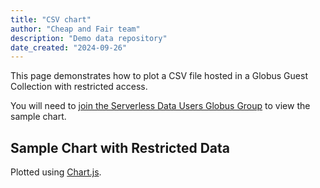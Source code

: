 ```yaml
---
title: "CSV chart"
author: "Cheap and Fair team"
description: "Demo data repository"
date_created: "2024-09-26"
---
```




<script src="https://unpkg.com/@globus/sdk/dist/umd/globus.production.js"></script>

<script src="https://cdn.jsdelivr.net/npm/chart.js@4.4.4/dist/chart.umd.min.js"></script>


This page demonstrates how to plot a CSV file hosted in a Globus Guest Collection with restricted access.

You will need to <a href="https://app.globus.org/groups/XXXXX/join">join the Serverless Data Users Globus Group</a> to view the sample chart.

<button id="sign-in" style="display: none">Sign In</button>
<button id="sign-out"  style="display: none">Sign Out</button>

<code id="user-information"></code>

<div id="canvas">
<h2>Sample Chart with Restricted Data</h2>
<p>Plotted using <a href="https://www.chartjs.org/docs/latest/getting-started/">Chart.js</a>.</p>
<canvas id="chart"></canvas>
</div>


<script type="text/javascript">

      /* Your Collection UUID */
      const collection = '85017645-30ef-4519-abbb-a73811b914b7';

      /* Your new cient ID */
      const client_id = '1dc53da9-4f45-43b2-b75f-54368fed256c';

      /* The URL of the restricted csv file */
      const csv_url = 'https://g-053b28.c2d0f8.bd7c.data.globus.org/datasets/cmb_spectra/cls.csv';

      globus.logger.setLogger(console);
      globus.logger.setLogLevel('DEBUG');

      const manager = globus.authorization.create({
          /**
           * Your registered Globus Application client ID.
           */
          client: client_id,
          /**
           * The redirect URL for your application.
           * This URL should also be added to your Globus Application configuration.
           */
          redirect: 'https://rpwagner.github.io/cheapandfair-template/chart-restricted.html',
          scopes: `openid profile email https://auth.globus.org/scopes/${collection}/https`,
          /**
           * This will enable the use of refresh tokens - you probably want this!
           */ 
          useRefreshTokens: true,
      });

      manager.handleCodeRedirect();

      const UI = {
          SIGN_IN: document.getElementById('sign-in'),
          SIGN_OUT: document.getElementById('sign-out'),
          USER_INFO: document.getElementById('user-information'),
	  CANVAS: document.getElementById('canvas'),
	  CHART: document.getElementById('chart'),
      };

      UI.SIGN_IN.addEventListener('click', () => {
          /**
           * This will redirect the user to the Globus Auth login page.
           */
          manager.login();
      });

      UI.SIGN_OUT.addEventListener('click', () => {
          /**
           * This will revoke the user's tokens and clear the stored state.
           */
          manager.revoke();
          // 
          UI.USER_INFO.innerText = '';
          UI.CHART.style.display = 'none';
	  UI.CANVAS.style.display = 'none';
          UI.SIGN_OUT.style.display = 'none';
	  UI.SIGN_IN.style.display = 'block';
      });


      if (manager.authenticated) {
          UI.USER_INFO.innerText = `Welcome, ${manager.user.name}!`;
          UI.SIGN_OUT.style.display = 'block';
	  UI.CANVAS.style.display = 'block';
	  
	  var request = new XMLHttpRequest();
      	  request.onreadystatechange = function() {
	      if (this.readyState == 4 && this.status == 200) {
	      	 const csv = request.responseText;
	      	 var lines = csv.split("\n");
	      	 var column_labels = lines[0].split(",");
	      	 console.log(column_labels);
	      	 var csv_data_rows = {};

		 for(var i = 0; i < column_labels.length; i++){
		     csv_data_rows[column_labels[i]] = [];
	      	 };

	      	 for(var i = 1; i < lines.length; i++){
		     var currentline = lines[i].split(",");
		     for(var j=0; j < column_labels.length; j++){
		         csv_data_rows[[column_labels[j]]].push(Number(currentline[j]));
		     }
	          }
	      
	          const cfg = {
	     	      type: 'line',
		      data: {
		      	    labels: csv_data_rows[column_labels[0]],
			    datasets: [{
			    	      label: column_labels[1],
				      data: csv_data_rows[column_labels[1]]
                                      }]
		             },
		      options: {
		               scales: {
			               y: {
			                   display: true,
			                   type: 'logarithmic',
			                  }
		                        }
		                 }
	                 }

	           new Chart(UI.CHART, cfg);
	      }
      	  };
          request.onloadend = function() {
              if(request.status == 403) {
		console.log('Not authorized for the data, got a 403');
		UI.USER_INFO.innerText = `${manager.user.name}, you are not authorized to load the data. Did you join the the XXXX Globus Group?`;
      		UI.CHART.style.display = 'none';
		UI.CANVAS.style.display = 'none';
	    };
	  };
          request.open("GET", csv_url, true);
	  request.setRequestHeader('Authorization', `Bearer ${manager.tokens.gcs(collection).access_token}`);      
          request.send();
      } else {
          UI.SIGN_IN.style.display = 'block';
	  UI.CHART.style.display = 'none';
	  UI.CANVAS.style.display = 'none';
      }
</script>
